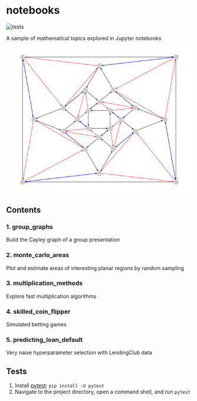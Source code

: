 # notebooks

![tests](https://github.com/dmjz/notebooks/workflows/tests/badge.svg)

A sample of mathematical topics explored in Jupyter notebooks

![cayley_graph](docs/cayley_graph_2.PNG)



## Contents

### 1. group_graphs

Build the Cayley graph of a group presentation

### 2. monte_carlo_areas

Plot and estimate areas of interesting planar regions by random sampling

### 3. multiplication_methods

Explore fast multiplication algorithms

### 4. skilled_coin_flipper

Simulated betting games

### 5. predicting_loan_default

Very naive hyperparameter selection with LendingClub data



## Tests

1. Install [pytest](https://docs.pytest.org/en/stable/getting-started.html): ```pip install -U pytest```
2. Navigate to the project directory, open a command shell, and run ```pytest```
